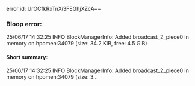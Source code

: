 error id: UrOCfkRxTnXi3FEGhjXZcA==
### Bloop error:

25/06/17 14:32:25 INFO BlockManagerInfo: Added broadcast_2_piece0 in memory on hpomen:34079 (size: 34.2 KiB, free: 4.5 GiB)
#### Short summary: 

25/06/17 14:32:25 INFO BlockManagerInfo: Added broadcast_2_piece0 in memory on hpomen:34079 (size: 3...